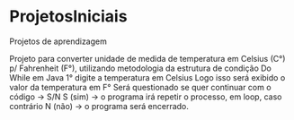 # ProjetosIniciais
Projetos de aprendizagem

Projeto para converter unidade de medida de temperatura em Celsius (C°) p/ Fahrenheit (F°), utilizando metodologia da estrutura de condição Do While em Java
1° digite a temperatura em Celsius
Logo isso será exibido o valor da temperatura em F°
Será questionado se quer continuar com o código -> S/N
S (sim) -> o programa irá repetir o processo, em loop, caso contrário N (não) -> o programa será encerrado.
